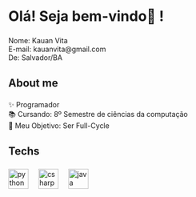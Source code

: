 <h1 align="left">Olá! Seja bem-vindo👋 !</h1>

###

<p align="left">Nome: Kauan Vita<br>E-mail: kauanvita@gmail.com<br>De: Salvador/BA</p>

###

<h2 align="left">About me</h2>

###

<p align="left">✨ Programador<br>📚 Cursando: 8º Semestre de ciências da computação<br>🎯 Meu Objetivo: Ser Full-Cycle</p>

###

<h2 align="left">Techs</h2>

###

<div align="left">
  <img src="https://skillicons.dev/icons?i=py" height="40" alt="python logo"  />
  <img width="12" />
  <img src="https://skillicons.dev/icons?i=cs" height="40" alt="csharp logo"  />
  <img width="12" />
  <img src="https://skillicons.dev/icons?i=java" height="40" alt="java logo"  />
</div>

###
